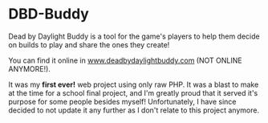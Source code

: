 # DBD-Buddy
Dead by Daylight Buddy is a tool for the game's players to help them decide on builds to play and share the ones they create!

You can find it online in www.deadbydaylightbuddy.com (NOT ONLINE ANYMORE!).

It was my **first ever!** web project using only raw PHP. It was a blast to make at the time for a school final project, and I'm greatly proud that it served it's purpose for some people besides myself!
	Unfortunately, I have since decided to not update it any further as I don't relate to this project anymore.
